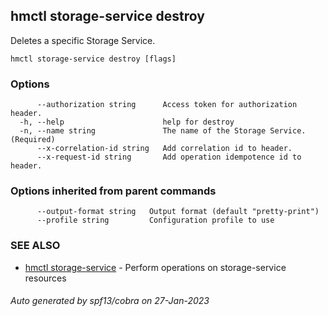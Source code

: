 ## hmctl storage-service destroy

Deletes a specific Storage Service.

```
hmctl storage-service destroy [flags]
```

### Options

```
      --authorization string      Access token for authorization header.
  -h, --help                      help for destroy
  -n, --name string               The name of the Storage Service. (Required)
      --x-correlation-id string   Add correlation id to header.
      --x-request-id string       Add operation idempotence id to header.
```

### Options inherited from parent commands

```
      --output-format string   Output format (default "pretty-print")
      --profile string         Configuration profile to use
```

### SEE ALSO

* [hmctl storage-service](hmctl_storage-service.md)	 - Perform operations on storage-service resources

###### Auto generated by spf13/cobra on 27-Jan-2023
